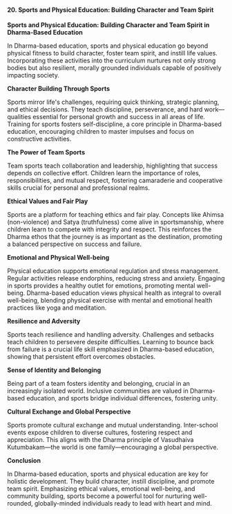 
#### 20. **Sports and Physical Education: Building Character and Team Spirit**

**Sports and Physical Education: Building Character and Team Spirit in Dharma-Based Education**

In Dharma-based education, sports and physical education go beyond physical fitness to build character, foster team spirit, and instill life values. Incorporating these activities into the curriculum nurtures not only strong bodies but also resilient, morally grounded individuals capable of positively impacting society.

**Character Building Through Sports**

Sports mirror life's challenges, requiring quick thinking, strategic planning, and ethical decisions. They teach discipline, perseverance, and hard work—qualities essential for personal growth and success in all areas of life. Training for sports fosters self-discipline, a core principle in Dharma-based education, encouraging children to master impulses and focus on constructive activities.

**The Power of Team Sports**

Team sports teach collaboration and leadership, highlighting that success depends on collective effort. Children learn the importance of roles, responsibilities, and mutual respect, fostering camaraderie and cooperative skills crucial for personal and professional realms.

**Ethical Values and Fair Play**

Sports are a platform for teaching ethics and fair play. Concepts like Ahimsa (non-violence) and Satya (truthfulness) come alive in sportsmanship, where children learn to compete with integrity and respect. This reinforces the Dharma ethos that the journey is as important as the destination, promoting a balanced perspective on success and failure.

**Emotional and Physical Well-being**

Physical education supports emotional regulation and stress management. Regular activities release endorphins, reducing stress and anxiety. Engaging in sports provides a healthy outlet for emotions, promoting mental well-being. Dharma-based education views physical health as integral to overall well-being, blending physical exercise with mental and emotional health practices like yoga and meditation.

**Resilience and Adversity**

Sports teach resilience and handling adversity. Challenges and setbacks teach children to persevere despite difficulties. Learning to bounce back from failure is a crucial life skill emphasized in Dharma-based education, showing that persistent effort overcomes obstacles.

**Sense of Identity and Belonging**

Being part of a team fosters identity and belonging, crucial in an increasingly isolated world. Inclusive communities are valued in Dharma-based education, and sports bridge individual differences, fostering unity.

**Cultural Exchange and Global Perspective**

Sports promote cultural exchange and mutual understanding. Inter-school events expose children to diverse cultures, fostering respect and appreciation. This aligns with the Dharma principle of Vasudhaiva Kutumbakam—the world is one family—encouraging a global perspective.

**Conclusion**

In Dharma-based education, sports and physical education are key for holistic development. They build character, instill discipline, and promote team spirit. Emphasizing ethical values, emotional well-being, and community building, sports become a powerful tool for nurturing well-rounded, globally-minded individuals ready to lead with heart and mind.